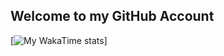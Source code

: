 
## Welcome to my GitHub Account  

[![My WakaTime stats](https://github-readme-stats.vercel.app/api/wakatime?username=DanielMc76)]
<!---
Hi, I'm Guessing You Came Here By Accident?
--->
